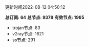 更新时间2022-08-12 04:50:12

**总订阅: 64**
**总节点: 9378**
**有效节点: 1995**
- trojan节点: 83
- v2ray节点: 1621
- ss节点: 291
